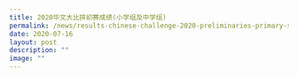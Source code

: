 ```yaml
---
title: 2020华文大比拼初赛成绩(小学组及中学组)
permalink: /news/results-chinese-challenge-2020-preliminaries-primary-secondary-cn/
date: 2020-07-16
layout: post
description: ""
image: ""
---
```

